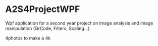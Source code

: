# A2S4ProjectWPF
Wpf application for a second year project on image analysis and image manipulation (QrCode, Filters, Scaling...)



4photos to make a 4k
